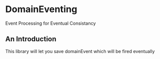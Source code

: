# DomainEventing
Event Processing for Eventual Consistancy

## An Introduction
This library will let you save domainEvent which will be fired eventually
